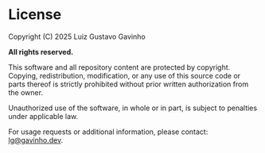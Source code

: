 # License

Copyright (C) 2025 Luiz Gustavo Gavinho

**All rights reserved.**

This software and all repository content are protected by copyright. Copying, redistribution, modification, or any use of this source code or parts thereof is strictly prohibited without prior written authorization from the owner.

Unauthorized use of the software, in whole or in part, is subject to penalties under applicable law.

For usage requests or additional information, please contact: [lg@gavinho.dev](lg@gavinho.dev).
